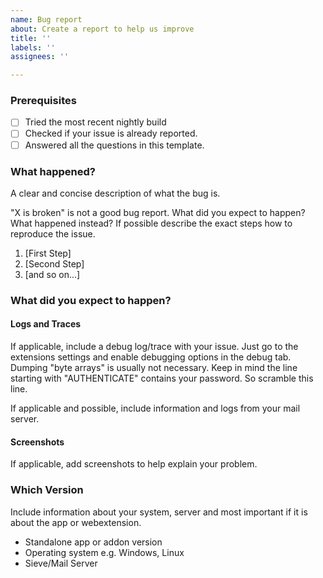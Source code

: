 ```yaml
---
name: Bug report
about: Create a report to help us improve
title: ''
labels: ''
assignees: ''

---
```


### Prerequisites
 * [ ] Tried the most recent nightly build
 * [ ] Checked if your issue is already reported.
 * [ ] Answered all the questions in this template. 

### What happened? 
A clear and concise description of what the bug is. 

"X is broken" is not a good bug report. What did you expect to happen? What happened instead? If possible describe the exact steps how to reproduce the issue.

1. [First Step]
2. [Second Step]
3. [and so on...]

### What did you expect to happen?

#### Logs and Traces
If applicable, include a debug log/trace with your issue. Just go to the extensions settings and enable debugging options in the debug tab. Dumping "byte arrays" is usually not necessary. Keep in mind the line starting with "AUTHENTICATE" contains your password. So scramble this line.

If applicable and possible, include information and logs from your mail server.

#### Screenshots
If applicable, add screenshots to help explain your problem.

### Which Version
Include information about your system, server and most important if it is about the app or webextension.

 - Standalone app or addon version
 - Operating system e.g. Windows, Linux
 - Sieve/Mail Server

